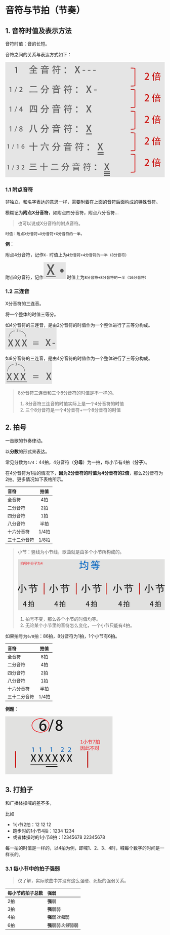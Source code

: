 # 音符与节拍（节奏）

## 1. 音符时值及表示方法

音符时值：音的长短。

音符之间的关系与表达方式如下：

![](media/1.png)

### 1.1 附点音符

非独立，和名字表达的意思一样，需要附着在上面的音符后面构成的特殊音符。

模糊记为**附点X分音符**，如附点四分音符，附点八分音符...
>也可以说成X分音符的附点音符。

```
时值：附点X分音符=X分音符+X分音符的一半。
```

**例**：

附点4分音符，记作`X·`
时值上为`4分音符+4分音符的一半（8分音符）`

附点8分音符，记作![](media/4.png)
时值上为`8分音符+8分音符的一半（16分音符）`

### 1.2 三连音

X分音符的三连音。

将一个整体的时值三等分。

如4分音符的三连音，是由2分音符的时值作为一个整体进行了三等分构成。
![](media/5.png)

如8分音符的三连音，是由4分音符的时值作为一个整体进行了三等分构成。
![](media/6.png)

>8分音符三连音和三个8分音符的时值是不一样的。
>1. 8分音符三连音的时值实际上是一个4分音符的时值
>2. 三个8分音符是一个4分音符+一个8分音符的时值

## 2. 拍号

一首歌的节奏律动。

以**分数**的形式来表达。

常见分数为`4/4`：44拍，4分音符（**分母**）为一拍，每小节有4拍（**分子**）。

在4分音符为1拍的情况下，**因为2分音符的时值为4分音符的2倍**，那么2分音符为2拍。更多情况如下表格所示。

音符|拍值
:-|:-:
全音符|4拍
二分音符|2拍
四分音符|1拍
八分音符|半拍
十六分音符|1/4拍
三十二分音符|1/8拍

>小节：竖线为小节线，歌曲就是由多个小节所构成的。
>
>![](media/2.png)
>
>1. 拍号不变，那么各个小节的时值均等。
>2. 无论某个小节里的音符怎么变化，一个小节只能有4拍。

如果拍号为`6/8`拍：86拍，8分音符为1拍，1个小节有6拍。

音符|拍值
:-|:-:
全音符|8拍
二分音符|4拍
四分音符|2拍
八分音符|1拍
十六分音符|半拍
三十二分音符|1/4拍

**例题**：

![](media/3.png)

## 3. 打拍子

和广播体操喊的差不多，

比如
* 1小节2拍：12 12 12
* 跑步时的1小节4拍：1234 1234
* 或者体操时的1小节8拍：12345678 22345678

每一拍的时值是一样的，以4拍为例，即喊1、2、3、4时，喊每个数字的时间是一样长的。

### 3.1 每小节中的拍子强弱

>仅了解，实际歌曲中并没有这么强硬、死板的强弱关系。

每小节的拍子总数|强弱
:-|:-
2拍|**强**弱
3拍|**强**弱弱
4拍|**强**弱*次强*弱
6拍|**强**弱弱*次强*弱弱